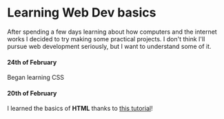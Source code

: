 # Learning Web Dev basics

After spending a few days learning about how computers and the internet works
I decided to try making some practical projects. I don't think I'll
pursue web development seriously, but I want to understand some of it.

#### 24th of February
Began learning CSS

#### 20th of February
I learned the basics of **HTML** thanks to 
[this tutorial](https://youtu.be/HGTJBPNC-Gw?si=40-EgLgE5XYCWGhq)!